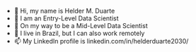 
- 👀 Hi, my name is Helder M. Duarte
- 👋 I am an Entry-Level Data Scientist
- 💞️ On my way to be a Mid-Level Data Scientist
- 🌱 I live in Brazil, but I can also work remotely
- 📫 My LinkedIn profile is linkedin.com/in/helderduarte2030/

<!---
helderduarte2030/helderduarte2030 is a ✨ special ✨ repository because its `README.md` (this file) appears on your GitHub profile.
You can click the Preview link to take a look at your changes.
--->
